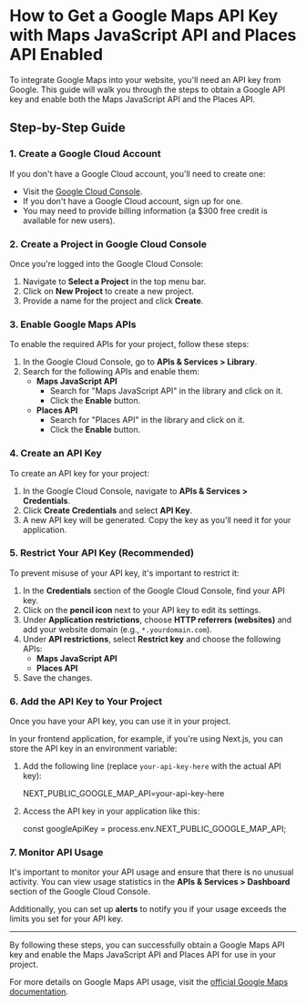 # How to Get a Google Maps API Key with Maps JavaScript API and Places API Enabled

To integrate Google Maps into your website, you'll need an API key from Google. This guide will walk you through the steps to obtain a Google API key and enable both the Maps JavaScript API and the Places API.

## Step-by-Step Guide

### 1. Create a Google Cloud Account

If you don't have a Google Cloud account, you'll need to create one:

- Visit the [Google Cloud Console](https://console.cloud.google.com/).
- If you don't have a Google Cloud account, sign up for one.
- You may need to provide billing information (a $300 free credit is available for new users).

### 2. Create a Project in Google Cloud Console

Once you're logged into the Google Cloud Console:

1. Navigate to **Select a Project** in the top menu bar.
2. Click on **New Project** to create a new project.
3. Provide a name for the project and click **Create**.

### 3. Enable Google Maps APIs

To enable the required APIs for your project, follow these steps:

1. In the Google Cloud Console, go to **APIs & Services > Library**.
2. Search for the following APIs and enable them:
    - **Maps JavaScript API**
      - Search for "Maps JavaScript API" in the library and click on it.
      - Click the **Enable** button.
    - **Places API**
      - Search for "Places API" in the library and click on it.
      - Click the **Enable** button.

### 4. Create an API Key

To create an API key for your project:

1. In the Google Cloud Console, navigate to **APIs & Services > Credentials**.
2. Click **Create Credentials** and select **API Key**.
3. A new API key will be generated. Copy the key as you'll need it for your application.

### 5. Restrict Your API Key (Recommended)

To prevent misuse of your API key, it's important to restrict it:

1. In the **Credentials** section of the Google Cloud Console, find your API key.
2. Click on the **pencil icon** next to your API key to edit its settings.
3. Under **Application restrictions**, choose **HTTP referrers (websites)** and add your website domain (e.g., `*.yourdomain.com`).
4. Under **API restrictions**, select **Restrict key** and choose the following APIs:
    - **Maps JavaScript API**
    - **Places API**
5. Save the changes.

### 6. Add the API Key to Your Project

Once you have your API key, you can use it in your project.

In your frontend application, for example, if you're using Next.js, you can store the API key in an environment variable:

1. Add the following line (replace `your-api-key-here` with the actual API key):

    NEXT_PUBLIC_GOOGLE_MAP_API=your-api-key-here

2. Access the API key in your application like this:

    const googleApiKey = process.env.NEXT_PUBLIC_GOOGLE_MAP_API;

### 7. Monitor API Usage

It's important to monitor your API usage and ensure that there is no unusual activity. You can view usage statistics in the **APIs & Services > Dashboard** section of the Google Cloud Console.

Additionally, you can set up **alerts** to notify you if your usage exceeds the limits you set for your API key.

---

By following these steps, you can successfully obtain a Google Maps API key and enable the Maps JavaScript API and Places API for use in your project.

For more details on Google Maps API usage, visit the [official Google Maps documentation](https://developers.google.com/maps/documentation/).
